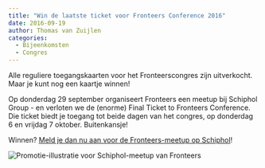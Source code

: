 ```yaml
---
title: "Win de laatste ticket voor Fronteers Conference 2016"
date: 2016-09-19
author: Thomas van Zuijlen
categories: 
  - Bijeenkomsten
  - Congres
---
```

Alle reguliere toegangskaarten voor het Fronteerscongres zijn uitverkocht. Maar je kunt nog een kaartje winnen!

Op donderdag 29 september organiseert Fronteers een meetup bij Schiphol Group - en verloten we de (enorme) Final Ticket to Fronteers Conference. Die ticket biedt je toegang tot beide dagen van het congres, op donderdag 6 en vrijdag 7 oktober. Buitenkansje!

Winnen? [Meld je dan nu aan voor de Fronteers-meetup op Schiphol](https://fronteers.nl/bijeenkomsten/2016/schiphol)!

![Promotie-illustratie voor Schiphol-meetup van Fronteers](https://fronteers.nl/_img/congres/2016/schiphol-meetup-final-ticket-promo.jpg)
